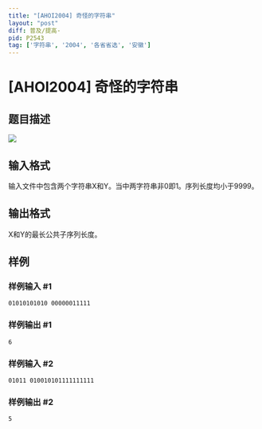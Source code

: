 ```yaml
---
title: "[AHOI2004] 奇怪的字符串"
layout: "post"
diff: 普及/提高-
pid: P2543
tag: ['字符串', '2004', '各省省选', '安徽']
---
```

# [AHOI2004] 奇怪的字符串
## 题目描述

![](https://cdn.luogu.com.cn/upload/pic/1654.png)

## 输入格式

输入文件中包含两个字符串X和Y。当中两字符串非0即1。序列长度均小于9999。

## 输出格式

X和Y的最长公共子序列长度。

## 样例

### 样例输入 #1
```
01010101010 00000011111
```
### 样例输出 #1
```
6
```
### 样例输入 #2
```
01011 010010101111111111
```
### 样例输出 #2
```
5
```
